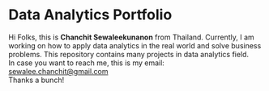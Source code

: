 # Data Analytics Portfolio
Hi Folks, this is <b>Chanchit Sewaleekunanon</b> from Thailand. Currently, I am working on how to apply data analytics in the real world and solve business problems. This repository contains many projects in data analytics field.
<br>
In case you want to reach me, this is my email: sewalee.chanchit@gmail.com
<br>
Thanks a bunch!
